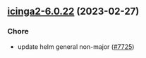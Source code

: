 

## [icinga2-6.0.22](https://github.com/truecharts/charts/compare/icinga2-6.0.21...icinga2-6.0.22) (2023-02-27)

### Chore

- update helm general non-major ([#7725](https://github.com/truecharts/charts/issues/7725))
  
  